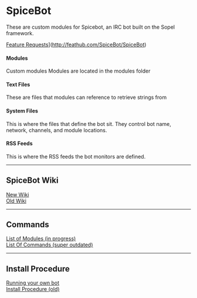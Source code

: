 # SpiceBot

These are custom modules for Spicebot, an IRC bot built on the Sopel framework.

[Feature Requests](http://feathub.com/SpiceBot/SpiceBot?format=svg)](http://feathub.com/SpiceBot/SpiceBot)

#### Modules
Custom modules Modules are located in the modules folder

#### Text Files
These are files that modules can reference to retrieve strings from

#### System Files
This is where the files that define the bot sit. They control bot name, network, channels, and module locations.

#### RSS Feeds
This is where the RSS feeds the bot monitors are defined.
______________________________________

## SpiceBot Wiki

[ New Wiki](https://wiki.spicebot.net/index.php/Main_Page)<br>
[Old Wiki](https://github.com/SpiceBot/SpiceBot/wiki)

______________________________________

## Commands

[List of Modules (in progress)](https://wiki.spicebot.net/index.php/Modules)<br>
[List Of Commands (super outdated)](https://github.com/SpiceBot/SpiceBot/wiki/Modules)
______________________________________

## Install Procedure

[Running your own bot](https://wiki.spicebot.net/index.php/Running_the_Bot)<br>
[Install Procedure (old)](https://github.com/SpiceBot/SpiceBot/wiki/Installation-Procedure)
